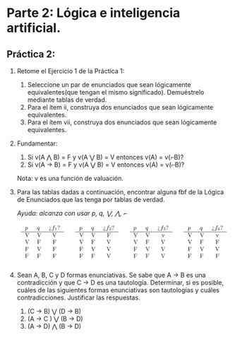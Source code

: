 # Parte 2: Lógica e inteligencia artificial.

## Práctica 2:

1. Retome el Ejercicio 1 de la Práctica 1:

    1. Seleccione un par de enunciados que sean lógicamente equivalentes(que tengan el mismo significado). Demuéstrelo mediante tablas de verdad.
    2. Para el ítem ii, construya dos enunciados que sean lógicamente equivalentes.
    3. Para el ítem vii, construya dos enunciados que sean lógicamente equivalentes.

2. Fundamentar:

    1. Si v(A ⋀ B) = F y v(A ⋁ B) = V entonces v(A) = v(⌐B)?
    2. Si v(A → B) = F y v(A ⋁ B) = V entonces v(A) = v(⌐B)?

    Nota: v es una función de valuación.

3. Para las tablas dadas a continuación, encontrar alguna fbf de la Lógica de Enunciados que las tenga por tablas de verdad.

    _Ayuda: alcanza con usar p, q, ⋁, ⋀, ⌐_

    ![tablas_verdad](img/tablas_verdad.png)

4. Sean A, B, C y D formas enunciativas. Se sabe que A → B es una contradicción y que C → D es una tautología. Determinar, si es posible, cuáles de las siguientes formas enunciativas son tautologías y cuáles contradicciones. Justificar las respuestas.

    1. (C → B) ⋁ (D → B)
    2. (A → C ) ⋁ (B → D)
    3. (A → D) ⋀ (B → D)